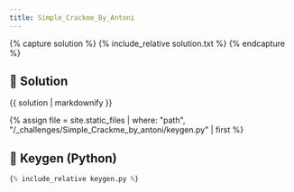 ```yaml
---
title: Simple_Crackme_By_Antoni
---
```


{% capture solution %}
{% include_relative solution.txt %}
{% endcapture %}

## 📝 Solution

{{ solution | markdownify }}

{% assign file = site.static_files | where: "path", "/_challenges/Simple_Crackme_by_antoni/keygen.py" | first %}
## 🔑 Keygen (Python)

```py
{% include_relative keygen.py %}
```
